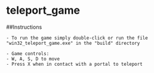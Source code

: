 # teleport_game

##Instructions
```
- To run the game simply double-click or run the file "win32_teleport_game.exe" in the "build" directory

- Game controls:
- W, A, S, D to move
- Press X when in contact with a portal to teleport
```
